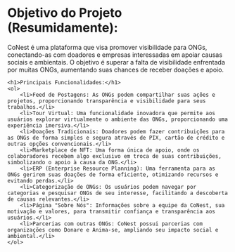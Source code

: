 <h1>Objetivo do Projeto (Resumidamente):</h1>
    <p>CoNest é uma plataforma que visa promover visibilidade para ONGs, conectando-as com doadores e empresas interessadas em apoiar causas sociais e ambientais. O objetivo é superar a falta de visibilidade enfrentada por muitas ONGs, aumentando suas chances de receber doações e apoio.</p>

    <h1>Principais Funcionalidades:</h1>
    <ol>
        <li>Feed de Postagens: As ONGs podem compartilhar suas ações e projetos, proporcionando transparência e visibilidade para seus trabalhos.</li>
        <li>Tour Virtual: Uma funcionalidade inovadora que permite aos usuários explorar virtualmente o ambiente das ONGs, proporcionando uma experiência imersiva.</li>
        <li>Doações Tradicionais: Doadores podem fazer contribuições para as ONGs de forma simples e segura através de PIX, cartão de crédito e outras opções convencionais.</li>
        <li>Marketplace de NFT: Uma forma única de apoio, onde os colaboradores recebem algo exclusivo em troca de suas contribuições, simbolizando o apoio à causa da ONG.</li>
        <li>ERP (Enterprise Resource Planning): Uma ferramenta para as ONGs gerirem suas doações de forma eficiente, otimizando recursos e evitando perdas.</li>
        <li>Categorização de ONGs: Os usuários podem navegar por categorias e pesquisar ONGs de seu interesse, facilitando a descoberta de causas relevantes.</li>
        <li>Página "Sobre Nós": Informações sobre a equipe da CoNest, sua motivação e valores, para transmitir confiança e transparência aos usuários.</li>
        <li>Parcerias com outras ONGs: CoNest possui parcerias com organizações como Donare e Anima-se, ampliando seu impacto social e ambiental.</li>
    </ol>

